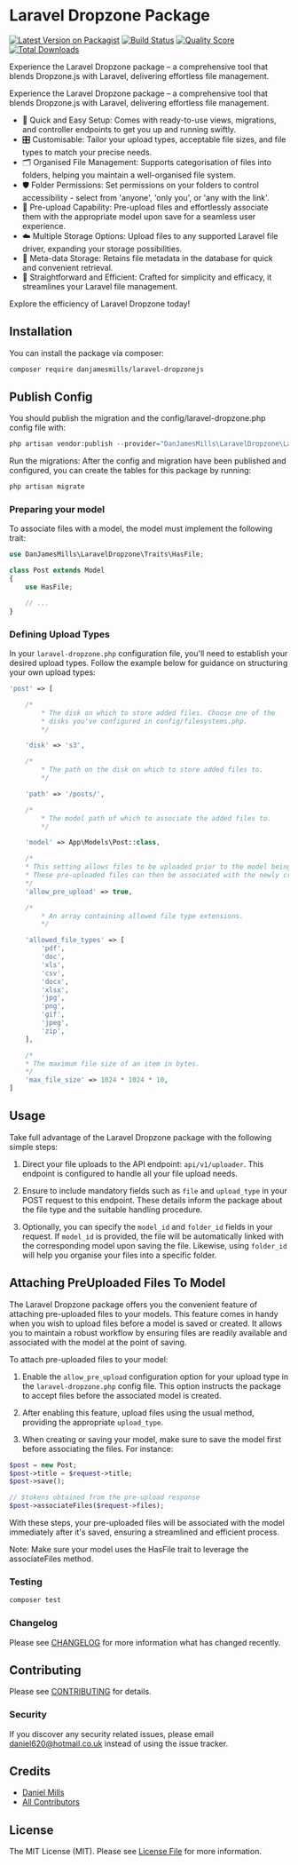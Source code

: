 # Laravel Dropzone Package

[![Latest Version on Packagist](https://img.shields.io/packagist/v/danjamesmills/laravel-dropzonejs.svg?style=flat-square)](https://packagist.org/packages/danjamesmills/laravel-dropzonejs)
[![Build Status](https://img.shields.io/travis/danjamesmills/laravel-dropzonejs/master.svg?style=flat-square)](https://travis-ci.org/danjamesmills/laravel-dropzonejs)
[![Quality Score](https://img.shields.io/scrutinizer/g/danjamesmills/laravel-dropzonejs.svg?style=flat-square)](https://scrutinizer-ci.com/g/danjamesmills/laravel-dropzonejs)
[![Total Downloads](https://img.shields.io/packagist/dt/danjamesmills/laravel-dropzonejs.svg?style=flat-square)](https://packagist.org/packages/danjamesmills/laravel-dropzonejs)

Experience the Laravel Dropzone package – a comprehensive tool that blends Dropzone.js with Laravel, delivering effortless file management.

Experience the Laravel Dropzone package – a comprehensive tool that blends Dropzone.js with Laravel, delivering effortless file management.

-   🔧 Quick and Easy Setup: Comes with ready-to-use views, migrations, and controller endpoints to get you up and running swiftly.
-   🎛️ Customisable: Tailor your upload types, acceptable file sizes, and file types to match your precise needs.
-   🗂️ Organised File Management: Supports categorisation of files into folders, helping you maintain a well-organised file system.
-   🛡️ Folder Permissions: Set permissions on your folders to control accessibility - select from 'anyone', 'only you', or 'any with the link'.
-   📂 Pre-upload Capability: Pre-upload files and effortlessly associate them with the appropriate model upon save for a seamless user experience.
-   ☁️ Multiple Storage Options: Upload files to any supported Laravel file driver, expanding your storage possibilities.
-   📑 Meta-data Storage: Retains file metadata in the database for quick and convenient retrieval.
-   🎯 Straightforward and Efficient: Crafted for simplicity and efficacy, it streamlines your Laravel file management.

Explore the efficiency of Laravel Dropzone today!

## Installation

You can install the package via composer:

```bash
composer require danjamesmills/laravel-dropzonejs
```

## Publish Config

You should publish the migration and the config/laravel-dropzone.php config file with:

```php
php artisan vendor:publish --provider="DanJamesMills\LaravelDropzone\LaravelDropzoneServiceProvider"
```

Run the migrations: After the config and migration have been published and configured, you can create the tables for this package by running:

```php
php artisan migrate
```

### Preparing your model

To associate files with a model, the model must implement the following trait:

```php
use DanJamesMills\LaravelDropzone\Traits\HasFile;

class Post extends Model
{
    use HasFile;

    // ...
}
```

### Defining Upload Types

In your `laravel-dropzone.php` configuration file, you'll need to establish your desired upload types. Follow the example below for guidance on structuring your own upload types:

```php
'post' => [

    /*
        * The disk on which to store added files. Choose one of the
        * disks you've configured in config/filesystems.php.
        */

    'disk' => 's3',

    /*
        * The path on the disk on which to store added files to.
        */

    'path' => '/posts/',

    /*
        * The model path of which to associate the added files to.
        */

    'model' => App\Models\Post::class,

    /*
    * This setting allows files to be uploaded prior to the model being saved/created.
    * These pre-uploaded files can then be associated with the newly created model on save.
    */
    'allow_pre_upload' => true,

    /*
        * An array containing allowed file type extensions.
        */

    'allowed_file_types' => [
        'pdf',
        'doc',
        'xls',
        'csv',
        'docx',
        'xlsx',
        'jpg',
        'png',
        'gif',
        'jpeg',
        'zip',
    ],

    /*
    * The maximum file size of an item in bytes.
    */
    'max_file_size' => 1024 * 1024 * 10,
]
```

## Usage

Take full advantage of the Laravel Dropzone package with the following simple steps:

1. Direct your file uploads to the API endpoint: `api/v1/uploader`. This endpoint is configured to handle all your file upload needs.

2. Ensure to include mandatory fields such as `file` and `upload_type` in your POST request to this endpoint. These details inform the package about the file type and the suitable handling procedure.

3. Optionally, you can specify the `model_id` and `folder_id` fields in your request. If `model_id` is provided, the file will be automatically linked with the corresponding model upon saving the file. Likewise, using `folder_id` will help you organise your files into a specific folder.

## Attaching PreUploaded Files To Model

The Laravel Dropzone package offers you the convenient feature of attaching pre-uploaded files to your models. This feature comes in handy when you wish to upload files before a model is saved or created. It allows you to maintain a robust workflow by ensuring files are readily available and associated with the model at the point of saving.

To attach pre-uploaded files to your model:

1. Enable the `allow_pre_upload` configuration option for your upload type in the `laravel-dropzone.php` config file. This option instructs the package to accept files before the associated model is created.

2. After enabling this feature, upload files using the usual method, providing the appropriate `upload_type`.

3. When creating or saving your model, make sure to save the model first before associating the files. For instance:

```php
$post = new Post;
$post->title = $request->title;
$post->save();

// $tokens obtained from the pre-upload response
$post->associateFiles($request->files);

```

With these steps, your pre-uploaded files will be associated with the model immediately after it's saved, ensuring a streamlined and efficient process.

Note: Make sure your model uses the HasFile trait to leverage the associateFiles method.

### Testing

```bash
composer test
```

### Changelog

Please see [CHANGELOG](CHANGELOG.md) for more information what has changed recently.

## Contributing

Please see [CONTRIBUTING](CONTRIBUTING.md) for details.

### Security

If you discover any security related issues, please email daniel620@hotmail.co.uk instead of using the issue tracker.

## Credits

-   [Daniel Mills](https://github.com/danjamesmills)
-   [All Contributors](../../contributors)

## License

The MIT License (MIT). Please see [License File](LICENSE.md) for more information.
